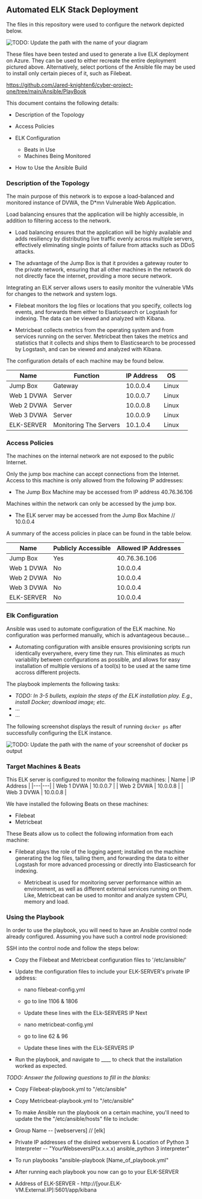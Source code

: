 ## Automated ELK Stack Deployment

The files in this repository were used to configure the network depicted below.

![TODO: Update the path with the name of your diagram](Images/diagram_filename.png)

These files have been tested and used to generate a live ELK deployment on Azure. They can be used to either recreate the entire deployment pictured above. Alternatively, select portions of the Ansible file may be used to install only certain pieces of it, such as Filebeat.

https://github.com/Jared-knighten6/cyber-project-one/tree/main/Ansible/PlayBook

This document contains the following details:
- Description of the Topology

- Access Policies

- ELK Configuration
  - Beats in Use
  - Machines Being Monitored

- How to Use the Ansible Build

### Description of the Topology

The main purpose of this network is to expose a load-balanced and monitored instance of DVWA, the D*mn Vulnerable Web Application.

Load balancing ensures that the application will be highly accessible, in addition to filtering access to the network.

- Load balancing ensures that the application will be highly available and adds resiliency by
  distributing live traffic evenly across multiple servers, effectively eliminating single points
  of failure from attacks such as DDoS attacks.

-  The advantage of the Jump Box is that it provides a gateway router to the private network,
  ensuring that all other machines in the network do not directly face the internet, providing
  a more secure network.

Integrating an ELK server allows users to easily monitor the vulnerable VMs for changes to the network and system logs.
- Filebeat monitors the log files or locations that you specify, collects log events, and forwards them
  either to Elasticsearch or Logstash for indexing. The data can be viewed and analyzed with Kibana.
  
- Metricbeat collects metrics from the operating system and from services running on the server.
  Metricbeat then takes the metrics and statistics that it collects and ships them to Elasticsearch to be
  processed by Logstash, and can be viewed and analyzed with Kibana.

The configuration details of each machine may be found below.

| Name   | Function  | IP Address   | OS  |   |
|---|---|---|---|---|
| Jump Box   | Gateway  | 10.0.0.4  | Linux   |   |
| Web 1 DVWA   | Server   | 10.0.0.7   | Linux   |   |
| Web 2 DVWA  | Server   | 10.0.0.8   | Linux   |   |
| Web 3 DVWA   | Server   | 10.0.0.9  | Linux   |   |
| ELK-SERVER   | Monitoring The Servers  |  10.1.0.4  | Linux   |   |

### Access Policies

The machines on the internal network are not exposed to the public Internet. 

Only the jump box machine can accept connections from the Internet. Access to this machine is only allowed from the following IP addresses:
- The Jump Box Machine may be accessed from IP address 40.76.36.106

Machines within the network can only be accessed by the jump box.
- The ELK server may be accessed from the Jump Box Machine // 10.0.0.4

A summary of the access policies in place can be found in the table below.

|  Name  | Publicly Accessible  | Allowed IP Addresses  |
|---|---|---|
| Jump Box  | Yes  | 40.76.36.106  |
| Web 1 DVWA   | No  | 10.0.0.4  |
|  Web 2 DVWA | No  | 10.0.0.4  |
| Web 3 DVWA   | No  | 10.0.0.4  |
| ELK-SERVER   | No  | 10.0.0.4  |

### Elk Configuration

Ansible was used to automate configuration of the ELK machine. No configuration was performed manually, which is advantageous because...
-  Automating configuration with ansible ensures provisioning scripts run identically everywhere,
  every time they run. This eliminates as much variability between configurations as possible,
  and allows for easy installation of multiple versions of a tool(s) to be used at the same time
  accross different projects.

The playbook implements the following tasks:
- _TODO: In 3-5 bullets, explain the steps of the ELK installation play. E.g., install Docker; download image; etc._
- ...
- ...

The following screenshot displays the result of running `docker ps` after successfully configuring the ELK instance.

![TODO: Update the path with the name of your screenshot of docker ps output](Images/docker_ps_output.png)

### Target Machines & Beats
This ELK server is configured to monitor the following machines:
| Name  | IP Address  |
|---|---|
| Web 1 DVWA   | 10.0.0.7  |
| Web 2 DVWA   | 10.0.0.8  |
| Web 3 DVWA   | 10.0.0.8  |

We have installed the following Beats on these machines:
- Filebeat 
- Metricbeat

These Beats allow us to collect the following information from each machine:
- Filebeat plays the role of the logging agent; installed on the machine generating the log files,
  tailing them, and forwarding the data to either Logstash for more advanced processing or directly
  into Elasticsearch for indexing.
  
  - Metricbeat is used for monitoring server performance within an environment, as well as
  different external services running on them. Like, Metricbeat can be used to monitor and
  analyze system CPU, memory and load.

### Using the Playbook
In order to use the playbook, you will need to have an Ansible control node already configured. Assuming you have such a control node provisioned: 

SSH into the control node and follow the steps below:
- Copy the Filebeat and Metricbeat configuration files to '/etc/ansible/'
- Update the configuration files to include your ELK-SERVER's private IP address: 
  
   - nano filebeat-config.yml
   - go to line 1106 & 1806
   - Update these lines with the ELk-SERVERS IP
              Next
              
    - nano metricbeat-config.yml
    - go to line 62 & 96
    - Update these lines with the ELk-SERVERS IP
    
- Run the playbook, and navigate to ____ to check that the installation worked as expected.

_TODO: Answer the following questions to fill in the blanks:_
- Copy Filebeat-playbook.yml to "/etc/ansible"
- Copy Metricbeat-playbook.yml to "/etc/ansible"

- To make Ansible run the playbook on a certain machine, you'll need to update the the "/etc/ansible/hosts" file to include: 

- Group Name -- [webservers] // [elk]

- Private IP addresses of the disired webservers & Location of Python 3 Interpreter -- "YourWebseversIP(x.x.x.x) ansible_python 3 interpreter"

- To run playbooks "ansible-playbook [Name_of_playbook.yml"

- After running each playbook you now can go to your ELK-SERVER

- Address of ELK-SERVER - http://[your.ELK-VM.External.IP]:5601/app/kibana

